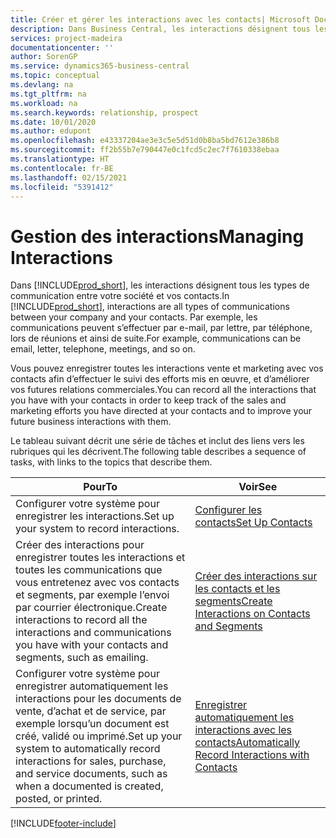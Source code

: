 ```yaml
---
title: Créer et gérer les interactions avec les contacts| Microsoft Docs
description: Dans Business Central, les interactions désignent tous les types de communication entre votre société et vos contacts. Par exemple, les communications peuvent s’effectuer par e-mail, par lettre, par téléphone, lors de réunions et ainsi de suite.
services: project-madeira
documentationcenter: ''
author: SorenGP
ms.service: dynamics365-business-central
ms.topic: conceptual
ms.devlang: na
ms.tgt_pltfrm: na
ms.workload: na
ms.search.keywords: relationship, prospect
ms.date: 10/01/2020
ms.author: edupont
ms.openlocfilehash: e43337204ae3e3c5e5d51d0b8ba5bd7612e386b8
ms.sourcegitcommit: ff2b55b7e790447e0c1fcd5c2ec7f7610338ebaa
ms.translationtype: HT
ms.contentlocale: fr-BE
ms.lasthandoff: 02/15/2021
ms.locfileid: "5391412"
---
```

# <a name="managing-interactions"></a><span data-ttu-id="5eaa7-104">Gestion des interactions</span><span class="sxs-lookup"><span data-stu-id="5eaa7-104">Managing Interactions</span></span>
<span data-ttu-id="5eaa7-105">Dans [!INCLUDE[prod_short](includes/prod_short.md)], les interactions désignent tous les types de communication entre votre société et vos contacts.</span><span class="sxs-lookup"><span data-stu-id="5eaa7-105">In [!INCLUDE[prod_short](includes/prod_short.md)], interactions are all types of communications between your company and your contacts.</span></span> <span data-ttu-id="5eaa7-106">Par exemple, les communications peuvent s’effectuer par e-mail, par lettre, par téléphone, lors de réunions et ainsi de suite.</span><span class="sxs-lookup"><span data-stu-id="5eaa7-106">For example, communications can be email, letter, telephone, meetings, and so on.</span></span>

<span data-ttu-id="5eaa7-107">Vous pouvez enregistrer toutes les interactions vente et marketing avec vos contacts afin d’effectuer le suivi des efforts mis en œuvre, et d’améliorer vos futures relations commerciales.</span><span class="sxs-lookup"><span data-stu-id="5eaa7-107">You can record all the interactions that you have with your contacts in order to keep track of the sales and marketing efforts you have directed at your contacts and to improve your future business interactions with them.</span></span>

<span data-ttu-id="5eaa7-108">Le tableau suivant décrit une série de tâches et inclut des liens vers les rubriques qui les décrivent.</span><span class="sxs-lookup"><span data-stu-id="5eaa7-108">The following table describes a sequence of tasks, with links to the topics that describe them.</span></span>

| <span data-ttu-id="5eaa7-109">Pour</span><span class="sxs-lookup"><span data-stu-id="5eaa7-109">To</span></span> | <span data-ttu-id="5eaa7-110">Voir</span><span class="sxs-lookup"><span data-stu-id="5eaa7-110">See</span></span> |
| --- | --- |
| <span data-ttu-id="5eaa7-111">Configurer votre système pour enregistrer les interactions.</span><span class="sxs-lookup"><span data-stu-id="5eaa7-111">Set up your system to record interactions.</span></span> |[<span data-ttu-id="5eaa7-112">Configurer les contacts</span><span class="sxs-lookup"><span data-stu-id="5eaa7-112">Set Up Contacts</span></span>](marketing-setup-contacts.md) |
|<span data-ttu-id="5eaa7-113">Créer des interactions pour enregistrer toutes les interactions et toutes les communications que vous entretenez avec vos contacts et segments, par exemple l’envoi par courrier électronique.</span><span class="sxs-lookup"><span data-stu-id="5eaa7-113">Create interactions to record all the interactions and communications you have with your contacts and segments, such as emailing.</span></span>|[<span data-ttu-id="5eaa7-114">Créer des interactions sur les contacts et les segments</span><span class="sxs-lookup"><span data-stu-id="5eaa7-114">Create Interactions on Contacts and Segments</span></span>](marketing-how-create-interactions.md)|
|<span data-ttu-id="5eaa7-115">Configurer votre système pour enregistrer automatiquement les interactions pour les documents de vente, d’achat et de service, par exemple lorsqu’un document est créé, validé ou imprimé.</span><span class="sxs-lookup"><span data-stu-id="5eaa7-115">Set up your system to automatically record interactions for sales, purchase, and service documents, such as when a documented is created, posted, or printed.</span></span>|[<span data-ttu-id="5eaa7-116">Enregistrer automatiquement les interactions avec les contacts</span><span class="sxs-lookup"><span data-stu-id="5eaa7-116">Automatically Record Interactions with Contacts</span></span>](marketing-auto-record-interactions.md)|


[!INCLUDE[footer-include](includes/footer-banner.md)]